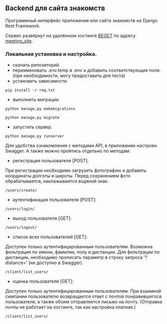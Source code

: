 ## Backend для сайта знакомств

Программный интерфейс приложения или сайта знакомств на Django Rest Framework.

Сервис развёрнут на удалённом хостинге [BEGET](https://cp.beget.com) по адресу [meeting_site](http://okladienko.beget.tech/).

### Локальная установка и настройка.

- скачать репозиторий.
- переименовать .env.temp в .env и добавить соответствующие поля. (при необходимости, могу предоставить для теста) 
- установить зависимости.
````shell
pip install -r req.txt
````
- выполнить миграции.
````shell
python manage.py makemigrations
````
````shell
python manage.py migrate
````
- запустить сервер.
````shell
python manage.py runserver
````
Для удобства ознакомления с методами API, в приложении настроен Swagger. А также можно пройтись отдельно по методам:

- регистрация пользователя [POST]:

При регистрации необходимо загрузить фотографию и добавить координаты долготы и широты. Перед сохранением фото обрабатывается, наклажывается водяной знак.
````
/users/create/
````
- аутентификация пользователя [POST]:
````
/users/login/
````
- выход пользователя [GET]:
````
/users/logout/
````
- список всех пользователей [GET]:

Доступен только аутентифицированным пользователям. Возможна фильтрация по имени, фамилии, полу и дистанции. Для фильтрации по дистанции, необходимо прописать параметр в строку запроса '?distance=' (не доступно в Swagger).
````
/client/list_users/
````
- оценка пользователя [GET]:

Доступен только аутентифицированным пользователям. При взаимной симпании пользователю возвращается ответ с почтой понравившегося пользователя, а также обоим отправляется письмо на почту. (Отправка почты не работает на хостинге, так как настройка платная.)
````
/client/list_users/
````